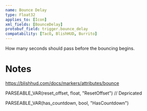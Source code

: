 ```yaml
---
name: Bounce Delay
type: Float32
applies_to: [Icon]
xml_fields: [BounceDelay]
protobuf_field: trigger.bounce_delay
compatability: [TacO, BlishHUD, Burrito]
---
```

How many seconds should pass before the bouncing begins.

Notes
=====

https://blishhud.com/docs/markers/attributes/bounce






PARSEABLE_VAR(reset_offset, float, "ResetOffset") // Depricated

PARSEABLE_VAR(has_countdown, bool, "HasCountdown")